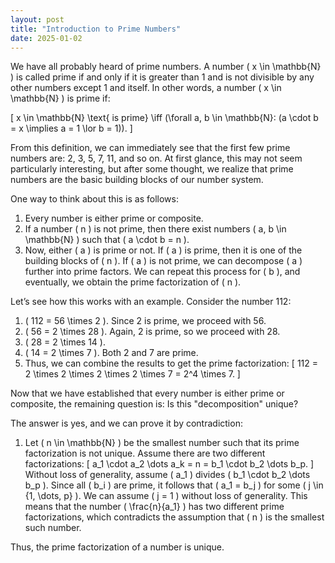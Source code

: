 ```yaml
---
layout: post
title: "Introduction to Prime Numbers"
date: 2025-01-02
---
```



We have all probably heard of prime numbers. A number \( x \in \mathbb{N} \) is called prime if and only if it is greater than 1 and is not divisible by any other numbers except 1 and itself. In other words, a number \( x \in \mathbb{N} \) is prime if:

\[
x \in \mathbb{N} \text{ is prime} \iff (\forall a, b \in \mathbb{N}: (a \cdot b = x \implies a = 1 \lor b = 1)).
\]

From this definition, we can immediately see that the first few prime numbers are: 2, 3, 5, 7, 11, and so on. At first glance, this may not seem particularly interesting, but after some thought, we realize that prime numbers are the basic building blocks of our number system.

One way to think about this is as follows:

1. Every number is either prime or composite.
2. If a number \( n \) is not prime, then there exist numbers \( a, b \in \mathbb{N} \) such that \( a \cdot b = n \).
3. Now, either \( a \) is prime or not. If \( a \) is prime, then it is one of the building blocks of \( n \). If \( a \) is not prime, we can decompose \( a \) further into prime factors. We can repeat this process for \( b \), and eventually, we obtain the prime factorization of \( n \).

Let’s see how this works with an example. Consider the number 112:

1. \( 112 = 56 \times 2 \). Since 2 is prime, we proceed with 56.
2. \( 56 = 2 \times 28 \). Again, 2 is prime, so we proceed with 28.
3. \( 28 = 2 \times 14 \).
4. \( 14 = 2 \times 7 \). Both 2 and 7 are prime.
5. Thus, we can combine the results to get the prime factorization:
   \[
   112 = 2 \times 2 \times 2 \times 2 \times 7 = 2^4 \times 7.
   \]

Now that we have established that every number is either prime or composite, the remaining question is: Is this "decomposition" unique?

The answer is yes, and we can prove it by contradiction:

1. Let \( n \in \mathbb{N} \) be the smallest number such that its prime factorization is not unique. Assume there are two different factorizations:
   \[
   a_1 \cdot a_2 \dots a_k = n = b_1 \cdot b_2 \dots b_p.
   \]
   Without loss of generality, assume \( a_1 \) divides \( b_1 \cdot b_2 \dots b_p \). Since all \( b_i \) are prime, it follows that \( a_1 = b_j \) for some \( j \in \{1, \dots, p\} \). We can assume \( j = 1 \) without loss of generality. This means that the number \( \frac{n}{a_1} \) has two different prime factorizations, which contradicts the assumption that \( n \) is the smallest such number.

Thus, the prime factorization of a number is unique.
